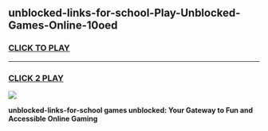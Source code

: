 
## unblocked-links-for-school-Play-Unblocked-Games-Online-10oed
<h3>
<a href="https://premium76.site?title=unblocked-links-for-school&ref=25A">CLICK TO PLAY</a></h3>
<hr>

<h3>
<a href="https://premium76.site?title=unblocked-links-for-school&ref=25A">CLICK 2 PLAY</a>
  
</h3>

<a href="https://premium76.site?title=unblocked-links-for-school&ref=25A"><img src="https://clearcache.store/games.png"></a>


**unblocked-links-for-school games unblocked: Your Gateway to Fun and Accessible Online Gaming**
